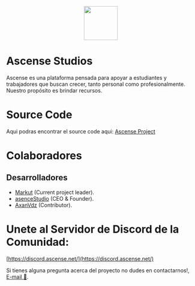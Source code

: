 <div align="center">
  <a href="https://github.com/Ascense-Studios" target="_blank">
    <img src="https://github.com/Ascense-Studios.png" width="90" height="90" style="display: inline-block;" />
  </a>
</div>

# Ascense Studios

Ascense es una plataforma pensada para apoyar a estudiantes y trabajadores que buscan crecer, tanto personal como profesionalmente. Nuestro propósito es brindar recursos.

# Source Code
Aqui podras encontrar el source code aqui:
[Ascense Project](https://github.com/Ascense-Studios)

# Colaboradores

## Desarrolladores

- [Markut](https://github.com/markut-dev) (Current project leader).
- [asenceStudio](https://github.com/asenceStudio) (CEO & Founder).
- [AxanVdz](https://github.com/AxanVdz) (Contributor).

# Unete al Servidor de Discord de la Comunidad:
[https://discord.ascense.net/](https://discord.ascense.net/)

Si tienes alguna pregunta acerca del proyecto no dudes en contactarnos!, [E-mail 📧](mailto:ascense.studio@gmail.com).
